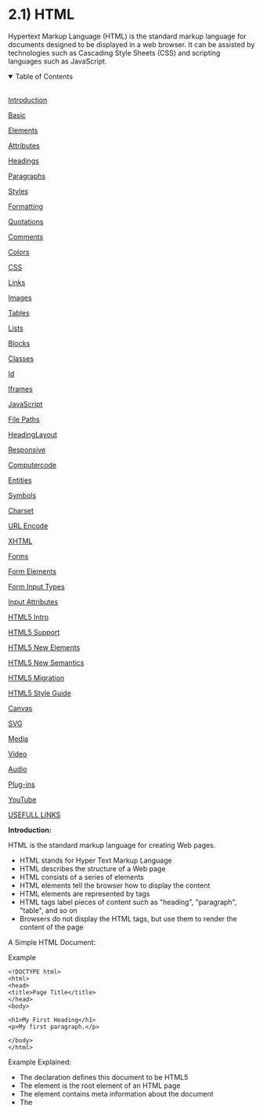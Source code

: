 # 2.1) HTML

Hypertext Markup Language (HTML) is the standard markup language for documents designed to be displayed in a web browser. It can be assisted by technologies such as Cascading Style Sheets (CSS) and scripting languages such as JavaScript.

<details open>
<summary>Table of Contents</summary>
<br>

[Introduction](#h1)

[Basic](#h2)

[Elements](#h3)

[Attributes](#h4)

[Headings](#h5)

[Paragraphs](#h6)

[Styles](#h7)

[Formatting](#h8)

[Quotations](#h9)

[Comments](#h10)

[Colors](#h11)

[CSS](#h12)

[Links](#h13)

[Images](#h14)

[Tables](#h15)

[Lists](#h16)

[Blocks](#h17)

[Classes](#h18)

[Id](#h19)

[Iframes](#h20)

[JavaScript](#h21)

[File Paths](#h22)

[HeadingLayout](#h23)

[Responsive](#h24)

[Computercode](#h25)

[Entities](#h26)

[Symbols](#h27)

[Charset](#h28)

[URL Encode](#h29)

[XHTML](#h30)

[Forms](#h31)

[Form Elements](#h32)

[Form Input Types](#h33)

[Input Attributes](#h34)

[HTML5 Intro](#h35)

[HTML5 Support](#h36)

[HTML5 New Elements](#h37)

[HTML5 New Semantics](#h38)

[HTML5 Migration](#h39)

[HTML5 Style Guide](#h40)

[Canvas](#h41)

[SVG](#h42)

[Media](#h43)

[Video](#h44)

[Audio](#h45)

[Plug-ins](#h46)

[YouTube](#h47)

[USEFULL LINKS](#h48)

</details>

<a name="h1"/>

**Introduction:**

HTML is the standard markup language for creating Web pages.

* HTML stands for Hyper Text Markup Language
* HTML describes the structure of a Web page
* HTML consists of a series of elements
* HTML elements tell the browser how to display the content
* HTML elements are represented by tags
* HTML tags label pieces of content such as "heading", "paragraph", "table", and so on
* Browsers do not display the HTML tags, but use them to render the content of the page

A Simple HTML Document:

Example
```
<!DOCTYPE html>
<html>
<head>
<title>Page Title</title>
</head>
<body>

<h1>My First Heading</h1>
<p>My first paragraph.</p>

</body>
</html>
```

Example Explained:

* The <!DOCTYPE html> declaration defines this document to be HTML5
* The <html> element is the root element of an HTML page
* The <head> element contains meta information about the document
* The <title> element specifies a title for the document
* The <body> element contains the visible page content
* The <h1> element defines a large heading
* The <p> element defines a paragraph

HTML Tags:

HTML tags are element names surrounded by angle brackets:
```
<tagname>content goes here...</tagname>
```
* HTML tags normally come in pairs like <p> and </p>
* The first tag in a pair is the start tag, the second tag is the end tag
* The end tag is written like the start tag, but with a forward slash inserted before the tag name

Web Browsers:

The purpose of a web browser (Chrome, Edge, Firefox, Safari) is to read HTML documents and display them.

The browser does not display the HTML tags, but uses them to determine how to display the document.

The <!DOCTYPE> Declaration:

The <!DOCTYPE> declaration represents the document type, and helps browsers to display web pages correctly.

It must only appear once, at the top of the page (before any HTML tags).

The <!DOCTYPE> declaration is not case sensitive.

The <!DOCTYPE> declaration for HTML5 is:
```
<!DOCTYPE html>
```

<a name="h2"/>

**Basic:**

**Documents**

All HTML documents must start with a document type declaration: <!DOCTYPE html>.

The HTML document itself begins with <html> and ends with </html>.

The visible part of the HTML document is between <body> and </body>.

Example:
```
<!DOCTYPE html>
<html>
<body>

<h1>My First Heading</h1>
<p>My first paragraph.</p>

</body>
</html>
```

**Headings**

HTML headings are defined with the <h1> to <h6> tags.

<h1> defines the most important heading. <h6> defines the least important heading: 

Example:
```
<h1>This is heading 1</h1>
<h2>This is heading 2</h2>
<h3>This is heading 3</h3>
```

**Paragraphs**

HTML paragraphs are defined with the <p> tag:

Example:
```
<p>This is a paragraph.</p>
<p>This is another paragraph.</p>
```

**Links**

HTML links are defined with the <a> tag:

Example
```
<a href="https://www.w3schools.com">This is a link</a>
```

The link's destination is specified in the href attribute. 

**Images**

HTML images are defined with the <img> tag.

The source file (src), alternative text (alt), width, and height are provided as attributes:

Example:
```
<img src="w3schools.jpg" alt="W3Schools.com" width="104" height="142">
```

**Buttons**

HTML buttons are defined with the <button> tag:

Example:
```
<button>Click me</button>
```

**HTML Lists**

HTML lists are defined with the <ul> (unordered/bullet list) or the <ol> (ordered/numbered list) tag, followed by <li> tags (list items):

Example:
```
<ul>
  <li>Coffee</li>
  <li>Tea</li>
  <li>Milk</li>
</ul>

<ol>
  <li>Coffee</li>
  <li>Tea</li>
  <li>Milk</li>
</ol>
```

<a name="h3"/>

**Elements:**

An HTML element usually consists of a start tag and an end tag, with the content inserted in between:
```
<tagname>Content goes here...</tagname>
```

**Nested HTML Elements**

HTML elements can be nested (elements can contain elements).

All HTML documents consist of nested HTML elements (Elements inside other elements).

**Empty HTML Elements**

HTML elements with no content are called empty elements.

<br> is an empty element without a closing tag (the <br> tag defines a line break):

Example:
```
<p>This is a <br> paragraph with a line break.</p>
```

Empty elements can be "closed" in the opening tag like this: <br />.

HTML5 does not require empty elements to be closed. But if you want stricter validation, or if you need to make your document readable by XML parsers, you must close all HTML elements properly.

**HTML Is Not Case Sensitive**

HTML tags are not case sensitive: <P> means the same as <p>.

The HTML5 standard does not require lowercase tags, but it is recommended to use lowercase in HTML, and demands lowercase for stricter document types like XHTML.

<a name="h4"/>

**Attributes:**

* All HTML elements can have attributes
* Attributes provide additional information about an element
* Attributes are always specified in the start tag
* Attributes usually come in name/value pairs like: name="value"

**The href Attribute**

HTML links are defined with the <a> tag. The link address is specified in the href attribute:

Example:
```
<a href="https://www.w3schools.com">This is a link</a>
```

**The src Attribute**

HTML images are defined with the <img> tag.

The filename of the image source is specified in the src attribute:

Example:
```
<img src="img_girl.jpg">
```

**The width and height Attributes**

HTML images also have width and height attributes, which specifies the width and height of the image:

Example:
```
<img src="img_girl.jpg" width="500" height="600">
```

**The alt Attribute**

The alt attribute specifies an alternative text to be used, if an image cannot be displayed.

The value of the alt attribute can be read by screen readers. This way, someone "listening" to the webpage, e.g. a vision impaired person, can "hear" the element.

Example:
```
<img src="img_girl.jpg" alt="Girl with a jacket">
```

<a name="h5"/>

**Headings:**

Headings are defined with the <h1> to <h6> tags.

<h1> defines the most important heading. <h6> defines the least important heading.

Example:
```
<h1>Heading 1</h1>
<h2>Heading 2</h2>
<h3>Heading 3</h3>
<h4>Heading 4</h4>
<h5>Heading 5</h5>
<h6>Heading 6</h6>
```

**Headings Are Important**

Search engines use the headings to index the structure and content of your web pages.

Users often skim a page by its headings. It is important to use headings to show the document structure.

<h1> headings should be used for main headings, followed by <h2> headings, then the less important <h3>, and so on.

**Bigger Headings**

Each HTML heading has a default size. However, you can specify the size for any heading with the style attribute, using the CSS font-size property:

Example:
```
<h1 style="font-size:60px;">Heading 1</h1>
```

**Horizontal Rules**

The <hr> tag defines a thematic break in an HTML page, and is most often displayed as a horizontal rule.

The <hr> element is used to separate content (or define a change) in an HTML page:

Example:
```
<h1>This is heading 1</h1>
<p>This is some text.</p>
<hr>
<h2>This is heading 2</h2>
<p>This is some other text.</p>
<hr>
```

**The <head> Element**

The HTML <head> element is a container for metadata. HTML metadata is data about the HTML document. Metadata is not displayed.

The <head> element is placed between the <html> tag and the <body> tag:

Example:
```
<!DOCTYPE html>
<html>

<head>
  <title>My First HTML</title>
  <meta charset="UTF-8">
</head>

<body>
</html>
```

<a name="h6"/>

**Paragraphs:**

The HTML <p> element defines a paragraph:

Example:
```
<p>This is a paragraph.</p>
<p>This is another paragraph.</p>
```

**The HTML <pre> Element**

The HTML <pre> element defines preformatted text.

The text inside a <pre> element is displayed in a fixed-width font (usually Courier), and it preserves both spaces and line breaks:

Example:
```
<pre>
  My Bonnie lies over the ocean.

  My Bonnie lies over the sea.

  My Bonnie lies over the ocean.

  Oh, bring back my Bonnie to me.
</pre>
```

<a name="h7"/>

**Styles:**

Setting the style of an HTML element, can be done with the style attribute.

The HTML style attribute has the following syntax:
```
<tagname style="property:value;">
```

**Background Color**

The CSS background-color property defines the background color for an HTML element.

This example sets the background color for a page to powderblue:

Example:
```
<body style="background-color:powderblue;">

<h1>This is a heading</h1>
<p>This is a paragraph.</p>

</body>
```

**Text Color**

The CSS color property defines the text color for an HTML element:

Example:
```
<h1 style="color:blue;">This is a heading</h1>
<p style="color:red;">This is a paragraph.</p>
```

**Fonts**

The CSS font-family property defines the font to be used for an HTML element:

Example:
```
<h1 style="font-family:verdana;">This is a heading</h1>
<p style="font-family:courier;">This is a paragraph.</p>
```

**Text Size**

The CSS font-size property defines the text size for an HTML element:

Example:
```
<h1 style="font-size:300%;">This is a heading</h1>
<p style="font-size:160%;">This is a paragraph.</p>
```

**Text Alignment**

The CSS text-align property defines the horizontal text alignment for an HTML element:

Example:
```
<h1 style="text-align:center;">Centered Heading</h1>
<p style="text-align:center;">Centered paragraph.</p>
```

<a name="h8"/>

**Formatting:**

HTML also defines special elements for defining text with a special meaning.

HTML uses elements like <b> and <i> for formatting output, like bold or italic text.

Formatting elements were designed to display special types of text:

* <b> - Bold text
* <strong> - Important text
* <i> - Italic text
* <em> - Emphasized text
* <mark> - Marked text
* <small> - Small text
* <del> - Deleted text
* <ins> - Inserted text
* <sub> - Subscript text
* <sup> - Superscript text

**HTML <b> and <strong> Elements**

The HTML <b> element defines bold text, without any extra importance.

Example:
```
<b>This text is bold</b>
```

The HTML <strong> element defines strong text, with added semantic "strong" importance.

Example:
```
<strong>This text is strong</strong>
```

**HTML <i> and <em> Elements**

The HTML <i> element defines italic text, without any extra importance.

Example:
```
<i>This text is italic</i>
```

The HTML <em> element defines emphasized text, with added semantic importance.

Example:
```
<em>This text is emphasized</em>
```

**HTML <small> Element**

The HTML <small> element defines smaller text:

Example:
```
<h2>HTML <small>Small</small> Formatting</h2>
```

**HTML <mark> Element**

The HTML <mark> element defines marked/highlighted text:

Example:
```
<h2>HTML <mark>Marked</mark> Formatting</h2>
```

**HTML <del> Element**

The HTML <del> element defines deleted/removed text.

Example:
```
<p>My favorite color is <del>blue</del> red.</p>
```

**HTML <ins> Element**

The HTML <ins> element defines inserted/added text.

Example:
```
<p>My favorite <ins>color</ins> is red.</p>
```

**HTML <sub> Element**

The HTML <sub> element defines subscripted text.

Example:
```
<p>This is <sub>subscripted</sub> text.</p>
```

**HTML <sup> Element**

The HTML <sup> element defines superscripted text.

Example:
```
<p>This is <sup>superscripted</sup> text.</p>
```

<a name="h9"/>

**Quotations:**

**HTML <q> for Short Quotations**

The HTML <q> element defines a short quotation.

Browsers usually insert quotation marks around the <q> element.

Example:
```
<p>WWF's goal is to: <q>Build a future where people live in harmony with nature.</q></p>
```

**HTML <blockquote> for Quotations**

The HTML <blockquote> element defines a section that is quoted from another source.

Browsers usually indent <blockquote> elements.

Example:
```
<p>Here is a quote from WWF's website:</p>
<blockquote cite="http://www.worldwildlife.org/who/index.html">
For 50 years, WWF has been protecting the future of nature.
The world's leading conservation organization,
WWF works in 100 countries and is supported by
1.2 million members in the United States and
close to 5 million globally.
</blockquote>
```

**HTML <abbr> for Abbreviations**

The HTML <abbr> element defines an abbreviation or an acronym.

Marking abbreviations can give useful information to browsers, translation systems and search-engines.

Example:
```
<p>The <abbr title="World Health Organization">WHO</abbr> was founded in 1948.</p>
```

**HTML <address> for Contact Information**

The HTML <address> element defines contact information (author/owner) of a document or an article.

The <address> element is usually displayed in italic. Most browsers will add a line break before and after the element.

Example:
```
<address>
Written by John Doe.<br>
Visit us at:<br>
Example.com<br>
Box 564, Disneyland<br>
USA
</address>
```

**HTML <cite> for Work Title**

The HTML <cite> element defines the title of a work.

Browsers usually display <cite> elements in italic.

Example:
```
<p><cite>The Scream</cite> by Edvard Munch. Painted in 1893.</p>
```

**HTML <bdo> for Bi-Directional Override**

The HTML <bdo> element defines bi-directional override.

The <bdo> element is used to override the current text direction:

Example:
```
<bdo dir="rtl">This text will be written from right to left</bdo>
```

<a name="h10"/>

**Comments:**

You can add comments to your HTML source by using the following syntax:
```
<!-- Write your comments here -->
```

<a name="h11"/>

**Colors:**

HTML supports 140 standard color names:

https://www.w3schools.com/colors/colors_names.asp

**Background Color**

You can set the background color for HTML elements:

Example:
```
<h1 style="background-color:DodgerBlue;">Hello World</h1>
<p style="background-color:Tomato;">Lorem ipsum...</p>
<a name="h12"/>
```

**Text Color**

You can set the color of text:

Example:
```
<h1 style="color:Tomato;">Hello World</h1>
<p style="color:DodgerBlue;">Lorem ipsum...</p>
<p style="color:MediumSeaGreen;">Ut wisi enim...</p>
```

**Border Color**

You can set the color of borders:

Example:
```
<h1 style="border:2px solid Tomato;">Hello World</h1>
<h1 style="border:2px solid DodgerBlue;">Hello World</h1>
<h1 style="border:2px solid Violet;">Hello World</h1>
```

**Color Values**

In HTML, colors can also be specified using RGB values, HEX values, HSL values, RGBA values, and HSLA values:

Example:
```
<h1 style="background-color:rgb(255, 99, 71);">...</h1>
<h1 style="background-color:#ff6347;">...</h1>
<h1 style="background-color:hsl(9, 100%, 64%);">...</h1>

<h1 style="background-color:rgba(255, 99, 71, 0.5);">...</h1>
<h1 style="background-color:hsla(9, 100%, 64%, 0.5);">...</h1>
```

**RGB Value**

In HTML, a color can be specified as an RGB value, using this formula:
```
rgb(red, green, blue)
```

Each parameter (red, green, and blue) defines the intensity of the color between 0 and 255.

**HEX Value**
In HTML, a color can be specified using a hexadecimal value in the form:
```
#rrggbb
```

Where rr (red), gg (green) and bb (blue) are hexadecimal values between 00 and ff (same as decimal 0-255).

**HSL Value**

In HTML, a color can be specified using hue, saturation, and lightness (HSL) in the form:
```
hsl(hue, saturation, lightness)
```

Hue is a degree on the color wheel from 0 to 360. 0 is red, 120 is green, and 240 is blue.

**RGBA Value**

RGBA color values are an extension of RGB color values with an alpha channel - which specifies the opacity for a color.

An RGBA color value is specified with:
```
rgba(red, green, blue, alpha)
```

The alpha parameter is a number between 0.0 (fully transparent) and 1.0 (not transparent at all)

**HSLA Value**

HSLA color values are an extension of HSL color values with an alpha channel - which specifies the opacity for a color.

An HSLA color value is specified with:
```
hsla(hue, saturation, lightness, alpha)
```

The alpha parameter is a number between 0.0 (fully transparent) and 1.0 (not transparent at all)

**CSS:**

CSS stands for Cascading Style Sheets.

CSS describes how HTML elements are to be displayed on screen, paper, or in other media.

CSS saves a lot of work. It can control the layout of multiple web pages all at once.

CSS can be added to HTML elements in 3 ways:

* **Inline** - by using the style attribute in HTML elements
* **Internal** - by using a <style> element in the <head> section
* **External** - by using an external CSS file
The most common way to add CSS, is to keep the styles in separate CSS files. However, here we will use inline and internal styling, because this is easier to demonstrate, and easier for you to try it

**Inline CSS**

An inline CSS is used to apply a unique style to a single HTML element.

An inline CSS uses the style attribute of an HTML element.

This example sets the text color of the <h1> element to blue:

Example:
```
<h1 style="color:blue;">This is a Blue Heading</h1>
```
**Internal CSS**

An internal CSS is used to define a style for a single HTML page.

An internal CSS is defined in the <head> section of an HTML page, within a <style> element:

Example:
```
<!DOCTYPE html>
<html>
<head>
<style>
body {background-color: powderblue;}
h1   {color: blue;}
p    {color: red;}
</style>
</head>
<body>

<h1>This is a heading</h1>
<p>This is a paragraph.</p>

</body>
</html>
```

**External CSS**

An external style sheet is used to define the style for many HTML pages.

With an external style sheet, you can change the look of an entire web site, by changing one file!

To use an external style sheet, add a link to it in the <head> section of the HTML page:

Example:
```
<!DOCTYPE html>
<html>
<head>
  <link rel="stylesheet" href="styles.css">
</head>
<body>

<h1>This is a heading</h1>
<p>This is a paragraph.</p>

</body>
</html>
```

An external style sheet can be written in any text editor. The file must not contain any HTML code, and must be saved with a .css extension.

Here is how the "styles.css" looks:
```
body {
  background-color: powderblue;
}
h1 {
  color: blue;
}
p {
  color: red;
}
```

**CSS Fonts**

The CSS color property defines the text color to be used.

The CSS font-family property defines the font to be used.

The CSS font-size property defines the text size to be used.

Example:
```
<!DOCTYPE html>
<html>
<head>
<style>
h1 {
  color: blue;
  font-family: verdana;
  font-size: 300%;
}
p  {
  color: red;
  font-family: courier;
  font-size: 160%;
}
</style>
</head>
<body>

<h1>This is a heading</h1>
<p>This is a paragraph.</p>

</body>
</html>
```

**CSS Border**

The CSS border property defines a border around an HTML element:

Example:
```
p {
  border: 1px solid powderblue;
}
```

**CSS Padding**
The CSS padding property defines a padding (space) between the text and the border:

Example:
```
p {
  border: 1px solid powderblue;
  padding: 30px;
}
```

**CSS Margin**

The CSS margin property defines a margin (space) outside the border:

Example:
```
p {
  border: 1px solid powderblue;
  margin: 50px;
}
```

**The id Attribute**

To define a specific style for one special element, add an id attribute to the element:
```
<p id="p01">I am different</p>
```

then define a style for the element with the specific id:

Example:
```
#p01 {
  color: blue;
}
```

<a name="h13"/>

**Links:**

<a name="h14"/>

**Images:**

<a name="h15"/>

**Tables:**

<a name="h16"/>

**Lists:**

<a name="h17"/>

**Blocks:**

<a name="h18"/>

**Classes:**

<a name="h19"/>

**Id:**

<a name="h20"/>

**Iframes:**

<a name="h21"/>

**JavaScript:**

<a name="h22"/>

**File Paths:**

<a name="h23"/>

**HeadingLayout:**

<a name="h24"/>

**Responsive:**

<a name="h25"/>

**Computercode:**

<a name="h26"/>

**Entities:**

<a name="h27"/>

**Symbols:**

<a name="h28"/>

**Charset:**

<a name="h29"/>

**URL Encode:**

<a name="h30"/>

**XHTML:**

<a name="h31"/>

**Forms:**

<a name="h32"/>

**Form Elements:**

<a name="h33"/>

**Form Input Types:**

<a name="h34"/>

**Input Attributes:**

<a name="h35"/>

**HTML5 Intro:**

<a name="h36"/>

**HTML5 Support:**

<a name="h37"/>

**HTML5 New Elements:**

<a name="h38"/>

**HTML5 New Semantics:**

<a name="h39"/>

**HTML5 Migration:**

<a name="h40"/>

**HTML5 Style Guide:**

<a name="h41"/>

**Canvas:**

<a name="h42"/>

**SVG:**

<a name="h43"/>

**Media:**

<a name="h44"/>

**Video:**

<a name="h45"/>

**Audio:**

<a name="h46"/>

**Plug-ins:**

<a name="h47"/>

**YouTube:**

<a name="h48"/>

**USEFULL LINKS**

**HTML Wikipedia:**

https://en.wikipedia.org/wiki/HTML

**HTML Tutorial:**

https://www.w3schools.com/html/